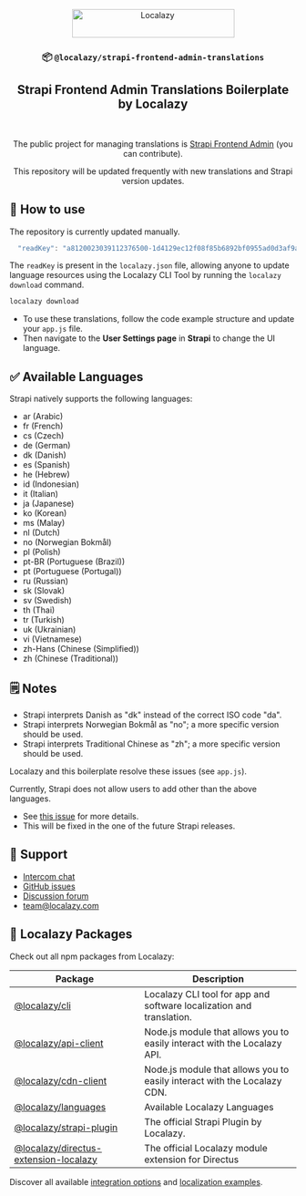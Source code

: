 <div align="center">

[<img src="https://localazy.com/directus9/assets/9fc36b9c-81b7-4dbf-bd82-b64cd984090f" width="285" height="50" alt="Localazy" >](https://localazy.com)

### 📦 `@localazy/strapi-frontend-admin-translations`

## Strapi Frontend Admin Translations Boilerplate by Localazy

</br>

The public project for managing translations is [Strapi Frontend Admin](https://localazy.com/p/strapi-frontend-admin) (you can contribute).

This repository will be updated frequently with new translations and Strapi version updates.

</div>

## 🚀 How to use

The repository is currently updated manually. 

```javascript
  "readKey": "a8120023039112376500-1d4129ec12f08f85b6892bf0955ad0d3af9aaabdfff8770e2be4e54102ee9546"
```

The `readKey` is present in the `localazy.json` file, allowing anyone to update language resources using the Localazy CLI Tool by running the `localazy download` command.

```bash
localazy download
```

- To use these translations, follow the code example structure and update your `app.js` file.
- Then navigate to the **User Settings page** in **Strapi** to change the UI language.


## ✅ Available Languages

Strapi natively supports the following languages:

* ar (Arabic)
* fr (French)
* cs (Czech)
* de (German)
* dk (Danish)
* es (Spanish)
* he (Hebrew)
* id (Indonesian)
* it (Italian)
* ja (Japanese)
* ko (Korean)
* ms (Malay)
* nl (Dutch)
* no (Norwegian Bokmål)
* pl (Polish)
* pt-BR (Portuguese (Brazil))
* pt (Portuguese (Portugal))
* ru (Russian)
* sk (Slovak)
* sv (Swedish)
* th (Thai)
* tr (Turkish)
* uk (Ukrainian)
* vi (Vietnamese)
* zh-Hans (Chinese (Simplified))
* zh (Chinese (Traditional))

## 🗒 Notes

* Strapi interprets Danish as "dk" instead of the correct ISO code "da".
* Strapi interprets Norwegian Bokmål as "no"; a more specific version should be used.
* Strapi interprets Traditional Chinese as "zh"; a more specific version should be used.

Localazy and this boilerplate resolve these issues (see `app.js`).

Currently, Strapi does not allow users to add other than the above languages.

- See [this issue](https://github.com/strapi/strapi/pull/13096) for more details.
- This will be fixed in the one of the future Strapi releases.

## 🛟 Support

- [Intercom chat](https://localazy.com)
- [GitHub issues](https://github.com/localazy/strapi-frontend-admin-translations/issues)
- [Discussion forum](https://discuss.localazy.com/)
- [team@localazy.com](mailto:team@localazy.com)

## 💙 Localazy Packages

Check out all npm packages from Localazy:

| Package                                                                                                      | Description                                                              |
| ------------------------------------------------------------------------------------------------------------ | ------------------------------------------------------------------------ |
| [@localazy/cli](https://www.npmjs.com/package/@localazy/cli)                                                 | Localazy CLI tool for app and software localization and translation.     |
| [@localazy/api-client](https://www.npmjs.com/package/@localazy/api-client)                                   | Node.js module that allows you to easily interact with the Localazy API. |
| [@localazy/cdn-client](https://www.npmjs.com/package/@localazy/cdn-client)                                   | Node.js module that allows you to easily interact with the Localazy CDN. |
| [@localazy/languages](https://www.npmjs.com/package/@localazy/languages)                                     | Available Localazy Languages                                             |
| [@localazy/strapi-plugin](https://www.npmjs.com/package/@localazy/strapi-plugin)                             | The official Strapi Plugin by Localazy.                                  |
| [@localazy/directus-extension-localazy](https://www.npmjs.com/package/@localazy/directus-extension-localazy) | The official Localazy module extension for Directus                      |


Discover all available [integration options](https://github.com/localazy) and [localization examples](https://github.com/localazy).

